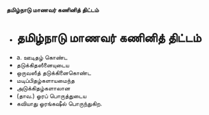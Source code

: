 **தமிழ்நாடு மாணவர் கணினித் திட்டம்**
- # தமிழ்நாடு மாணவர் கணினித் திட்டம்
- a. ஊடிதழ் கொண்ட
- தடுக்கிதஸீனையுடைய
- ஒருவஸீத் தடுக்கினைகொண்ட
- மடிப்பிதழ்களாயமைந்த
- அடுக்கிதழ்களாலான
- (தாவ.) ஓரப் பொருத்துடைய
- கவியாது ஓரங்கஷீல் பொருந்துகிற.

